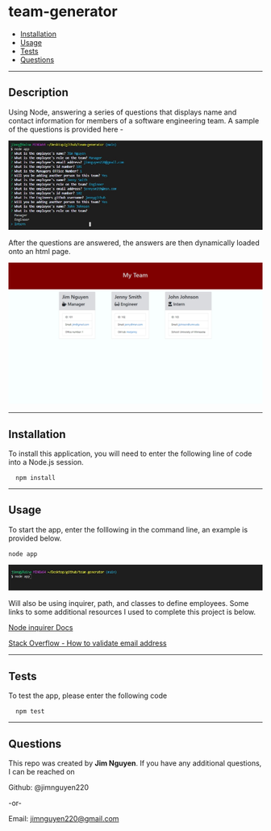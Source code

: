 # team-generator


  * [Installation](#installation)
  * [Usage](#usage)
  * [Tests](#tests)
  * [Questions](#questions)
  
  
  ------------------------------------
  
  ## Description
  
  Using Node, answering a series of questions that displays name and contact information for members of a software engineering team.  A sample of the questions is provided here - 

  ![questions](./output/assets/teamquestions.jpg)

  After the questions are answered, the answers are then dynamically loaded onto an html page. 

  ![html output](./output/assets/teamoutput.jpg)

  
  
  ------------------------------------
  
  ## Installation
  
  To install this application, you will need to enter the following line of code into a Node.js session.  
      
      npm install
  
  
  ------------------------------------
  
  ## Usage
  
To start the app, enter the folllowing in the command line, an example is provided below.
      
    node app

![node command line](./output/assets/nodeapp.jpg)      



Will also be using inquirer, path, and classes to define employees.  Some links to some additional resources I used to complete this project is below.

[Node inquirer Docs](https://www.npmjs.com/package/inquirer#prompt) 


[Stack Overflow - How to validate email address](https://stackoverflow.com/questions/65189877/how-can-i-validate-that-a-user-input-their-email-when-using-inquirer-npm)
  
  
  ------------------------------------
  

  
  ## Tests
  
  To test the app, please enter the following code
  
      npm test
  
  
  ------------------------------------
  

  
  ## Questions
  
  This repo was created by **Jim Nguyen**.  If you have any additional questions, I can be reached on
  
  Github: @jimnguyen220
  
  -or-
  
  Email: jimnguyen220@gmail.com
  
  

